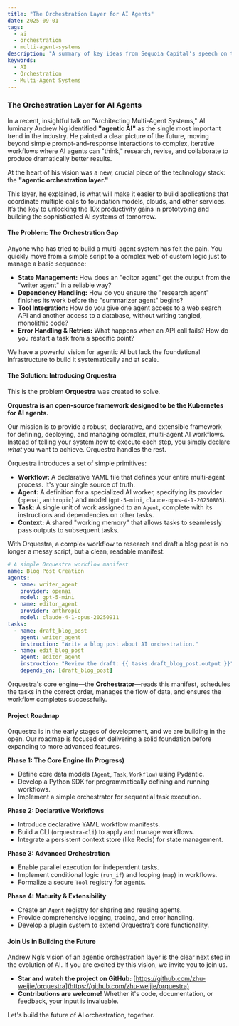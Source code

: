 ```yaml
---
title: "The Orchestration Layer for AI Agents"
date: 2025-09-01
tags:
  - ai
  - orchestration
  - multi-agent-systems
description: "A summary of key ideas from Sequoia Capital's speech on the AI revolution and an open-source project that brings these concepts to life."
keywords:
  - AI
  - Orchestration
  - Multi-Agent Systems
---
```


### The Orchestration Layer for AI Agents

In a recent, insightful talk on "Architecting Multi-Agent Systems," AI luminary Andrew Ng identified **"agentic AI"** as the single most important trend in the industry. He painted a clear picture of the future, moving beyond simple prompt-and-response interactions to complex, iterative workflows where AI agents can "think," research, revise, and collaborate to produce dramatically better results.

At the heart of his vision was a new, crucial piece of the technology stack: the **"agentic orchestration layer."**

This layer, he explained, is what will make it easier to build applications that coordinate multiple calls to foundation models, clouds, and other services. It’s the key to unlocking the 10x productivity gains in prototyping and building the sophisticated AI systems of tomorrow.

#### The Problem: The Orchestration Gap

Anyone who has tried to build a multi-agent system has felt the pain. You quickly move from a simple script to a complex web of custom logic just to manage a basic sequence:

*   **State Management:** How does an "editor agent" get the output from the "writer agent" in a reliable way?
*   **Dependency Handling:** How do you ensure the "research agent" finishes its work before the "summarizer agent" begins?
*   **Tool Integration:** How do you give one agent access to a web search API and another access to a database, without writing tangled, monolithic code?
*   **Error Handling & Retries:** What happens when an API call fails? How do you restart a task from a specific point?

We have a powerful vision for agentic AI but lack the foundational infrastructure to build it systematically and at scale.

#### The Solution: Introducing Orquestra

This is the problem **Orquestra** was created to solve.

**Orquestra is an open-source framework designed to be the Kubernetes for AI agents.**

Our mission is to provide a robust, declarative, and extensible framework for defining, deploying, and managing complex, multi-agent AI workflows. Instead of telling your system *how* to execute each step, you simply declare *what* you want to achieve. Orquestra handles the rest.

Orquestra introduces a set of simple primitives:

*   **Workflow:** A declarative YAML file that defines your entire multi-agent process. It's your single source of truth.
*   **Agent:** A definition for a specialized AI worker, specifying its provider (`openai`, `anthropic`) and model (`gpt-5-mini`, `claude-opus-4-1-20250805`).
*   **Task:** A single unit of work assigned to an `Agent`, complete with its instructions and dependencies on other tasks.
*   **Context:** A shared "working memory" that allows tasks to seamlessly pass outputs to subsequent tasks.

With Orquestra, a complex workflow to research and draft a blog post is no longer a messy script, but a clean, readable manifest:

```yaml
# A simple Orquestra workflow manifest
name: Blog Post Creation
agents:
  - name: writer_agent
    provider: openai
    model: gpt-5-mini
  - name: editor_agent
    provider: anthropic
    model: claude-4-1-opus-20250911
tasks:
  - name: draft_blog_post
    agent: writer_agent
    instruction: "Write a blog post about AI orchestration."
  - name: edit_blog_post
    agent: editor_agent
    instruction: "Review the draft: {{ tasks.draft_blog_post.output }}"
    depends_on: [draft_blog_post]
```

Orquestra's core engine—the **Orchestrator**—reads this manifest, schedules the tasks in the correct order, manages the flow of data, and ensures the workflow completes successfully.

#### Project Roadmap

Orquestra is in the early stages of development, and we are building in the open. Our roadmap is focused on delivering a solid foundation before expanding to more advanced features.

**Phase 1: The Core Engine (In Progress)**
*   Define core data models (`Agent`, `Task`, `Workflow`) using Pydantic.
*   Develop a Python SDK for programmatically defining and running workflows.
*   Implement a simple orchestrator for sequential task execution.

**Phase 2: Declarative Workflows**
*   Introduce declarative YAML workflow manifests.
*   Build a CLI (`orquestra-cli`) to apply and manage workflows.
*   Integrate a persistent context store (like Redis) for state management.

**Phase 3: Advanced Orchestration**
*   Enable parallel execution for independent tasks.
*   Implement conditional logic (`run_if`) and looping (`map`) in workflows.
*   Formalize a secure `Tool` registry for agents.

**Phase 4: Maturity & Extensibility**
*   Create an `Agent` registry for sharing and reusing agents.
*   Provide comprehensive logging, tracing, and error handling.
*   Develop a plugin system to extend Orquestra’s core functionality.

#### Join Us in Building the Future

Andrew Ng’s vision of an agentic orchestration layer is the clear next step in the evolution of AI. If you are excited by this vision, we invite you to join us.

*   **Star and watch the project on GitHub:** [https://github.com/zhu-weijie/orquestra](https://github.com/zhu-weijie/orquestra)
*   **Contributions are welcome!** Whether it's code, documentation, or feedback, your input is invaluable.

Let's build the future of AI orchestration, together.
